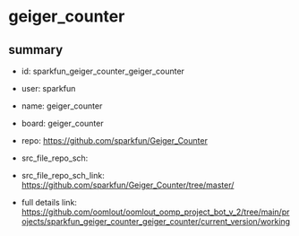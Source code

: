 # geiger_counter
 
## summary 
* id: sparkfun_geiger_counter_geiger_counter
* user: sparkfun
* name: geiger_counter
* board: geiger_counter
* repo: https://github.com/sparkfun/Geiger_Counter



* src_file_repo_sch: 
* src_file_repo_sch_link: https://github.com/sparkfun/Geiger_Counter/tree/master/
* full details link: https://github.com/oomlout/oomlout_oomp_project_bot_v_2/tree/main/projects/sparkfun_geiger_counter_geiger_counter/current_version/working  








